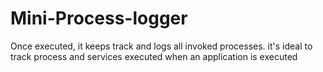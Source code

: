 # Mini-Process-logger
Once executed, it keeps track and logs all invoked processes. it's ideal to track process and services executed when an application is executed
